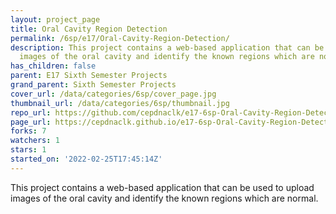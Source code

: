 ```yaml
---
layout: project_page
title: Oral Cavity Region Detection
permalink: /6sp/e17/Oral-Cavity-Region-Detection/
description: This project contains a web-based application that can be used to upload
  images of the oral cavity and identify the known regions which are normal.
has_children: false
parent: E17 Sixth Semester Projects
grand_parent: Sixth Semester Projects
cover_url: /data/categories/6sp/cover_page.jpg
thumbnail_url: /data/categories/6sp/thumbnail.jpg
repo_url: https://github.com/cepdnaclk/e17-6sp-Oral-Cavity-Region-Detection
page_url: https://cepdnaclk.github.io/e17-6sp-Oral-Cavity-Region-Detection
forks: 7
watchers: 1
stars: 1
started_on: '2022-02-25T17:45:14Z'
---
```


This project contains a web-based application that can be used to upload images of the oral cavity and identify the known regions which are normal.